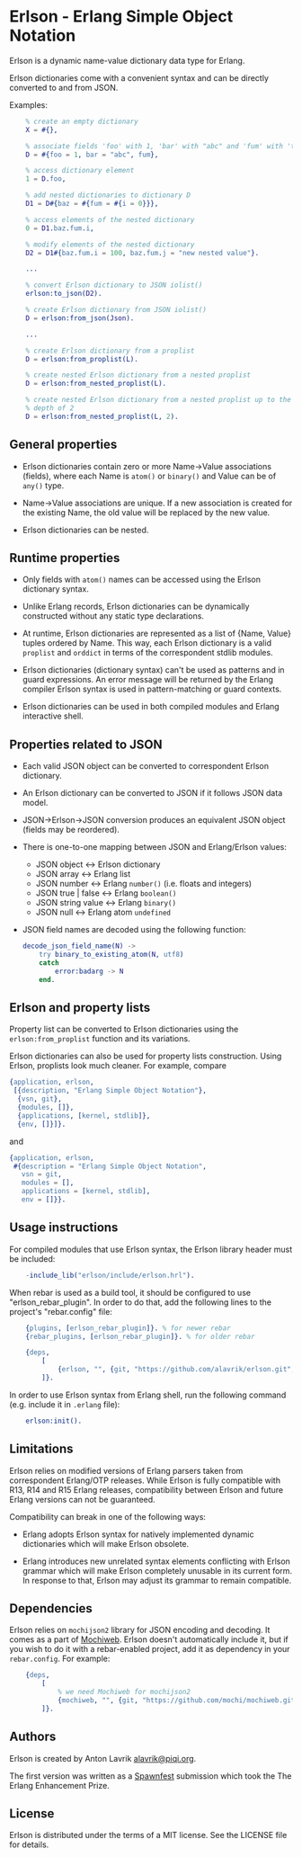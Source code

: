 Erlson - Erlang Simple Object Notation
======================================

Erlson is a dynamic name-value dictionary data type for Erlang.

Erlson dictionaries come with a convenient syntax and can be directly converted
to and from JSON.

Examples:

```erlang
    % create an empty dictionary
    X = #{},

    % associate fields 'foo' with 1, 'bar' with "abc" and 'fum' with 'true'
    D = #{foo = 1, bar = "abc", fum},

    % access dictionary element
    1 = D.foo,

    % add nested dictionaries to dictionary D
    D1 = D#{baz = #{fum = #{i = 0}}},

    % access elements of the nested dictionary
    0 = D1.baz.fum.i,

    % modify elements of the nested dictionary
    D2 = D1#{baz.fum.i = 100, baz.fum.j = "new nested value"}.

    ...

    % convert Erlson dictionary to JSON iolist()
    erlson:to_json(D2).

    % create Erlson dictionary from JSON iolist()
    D = erlson:from_json(Json).

    ...

    % create Erlson dictionary from a proplist
    D = erlson:from_proplist(L).

    % create nested Erlson dictionary from a nested proplist
    D = erlson:from_nested_proplist(L).

    % create nested Erlson dictionary from a nested proplist up to the maximum
    % depth of 2
    D = erlson:from_nested_proplist(L, 2).
```

General properties
------------------

* Erlson dictionaries contain zero or more Name->Value associations
(fields), where each Name is `atom()` or `binary()` and Value can be of `any()`
type.

* Name->Value associations are unique. If a new association is created for the
existing Name, the old value will be replaced by the new value.

* Erlson dictionaries can be nested.


Runtime properties
------------------

* Only fields with `atom()` names can be accessed using the Erlson
dictionary syntax.

* Unlike Erlang records, Erlson dictionaries can be dynamically constructed
without any static type declarations.

* At runtime, Erlson dictionaries are represented as a list of {Name, Value}
tuples ordered by Name. This way, each Erlson dictionary is a valid `proplist`
and `orddict` in terms of the correspondent stdlib modules.

* Erlson dictionaries (dictionary syntax) can't be used as patterns and in
guard expressions. An error message will be returned by the Erlang compiler
Erlson syntax is used in pattern-matching or guard contexts.

* Erlson dictionaries can be used in both compiled modules and Erlang
interactive shell.


Properties related to JSON
--------------------------

* Each valid JSON object can be converted to correspondent Erlson
dictionary.

* An Erlson dictionary can be converted to JSON if it follows JSON data
model.

* JSON->Erlson->JSON conversion produces an equivalent JSON object
(fields may be reordered).

* There is one-to-one mapping between JSON and Erlang/Erlson values:

   * JSON object <-> Erlson dictionary
   * JSON array  <-> Erlang list
   * JSON number <-> Erlang `number()` (i.e. floats and integers)
   * JSON true | false <-> Erlang `boolean()`
   * JSON string value <-> Erlang `binary()`
   * JSON null <-> Erlang atom `undefined`

* JSON field names are decoded using the following function:

    ```erlang
    decode_json_field_name(N) ->
        try binary_to_existing_atom(N, utf8)
        catch
            error:badarg -> N
        end.
    ```


Erlson and property lists
-------------------------

Property list can be converted to Erlson dictionaries using the
`erlson:from_proplist` function and its variations.

Erlson dictionaries can also be used for property lists construction. Using
Erlson, proplists look much cleaner. For example, compare

```erlang
{application, erlson,
 [{description, "Erlang Simple Object Notation"},
  {vsn, git},
  {modules, []},
  {applications, [kernel, stdlib]},
  {env, []}]}.
```

and

```erlang
{application, erlson,
 #{description = "Erlang Simple Object Notation",
   vsn = git,
   modules = [],
   applications = [kernel, stdlib],
   env = []}}.
```


Usage instructions
------------------

For compiled modules that use Erlson syntax, the Erlson library header must be
included:

```erlang
    -include_lib("erlson/include/erlson.hrl").
```

When rebar is used as a build tool, it should be configured to use
"erlson_rebar_plugin". In order to do that, add the following lines to the
project's "rebar.config" file:

```erlang
    {plugins, [erlson_rebar_plugin]}. % for newer rebar
    {rebar_plugins, [erlson_rebar_plugin]}. % for older rebar

    {deps,
        [
            {erlson, "", {git, "https://github.com/alavrik/erlson.git", {branch, "master"}}}
        ]}.
```

In order to use Erlson syntax from Erlang shell, run the following command (e.g.
include it in `.erlang` file):

```erlang
    erlson:init().
```


Limitations
-----------

Erlson relies on modified versions of Erlang parsers taken from correspondent
Erlang/OTP releases. While Erlson is fully compatible with R13, R14 and R15
Erlang releases, compatibility between Erlson and future Erlang versions can not
be guaranteed.

Compatibility can break in one of the following ways:

* Erlang adopts Erlson syntax for natively implemented dynamic dictionaries
  which will make Erlson obsolete.

* Erlang introduces new unrelated syntax elements conflicting with Erlson
  grammar which will make Erlson completely unusable in its current form. In
  response to that, Erlson may adjust its grammar to remain compatible.


Dependencies
------------

Erlson relies on `mochijson2` library for JSON encoding and decoding. It comes
as a part of [Mochiweb](https://github.com/mochi/mochiweb). Erlson doesn't
automatically include it, but if you wish to do it with a rebar-enabled project,
add it as dependency in your `rebar.config`. For example:

```erlang
    {deps,
        [
            % we need Mochiweb for mochijson2
            {mochiweb, "", {git, "https://github.com/mochi/mochiweb.git", {branch, "master"}}}
        ]}.
```

Authors
-------

Erlson is created by Anton Lavrik <alavrik@piqi.org>.

The first version was written as a [Spawnfest](http://spawnfest.com) submission
which took the The Erlang Enhancement Prize.


License
-------

Erlson is distributed under the terms of a MIT license. See the LICENSE file for
details.


